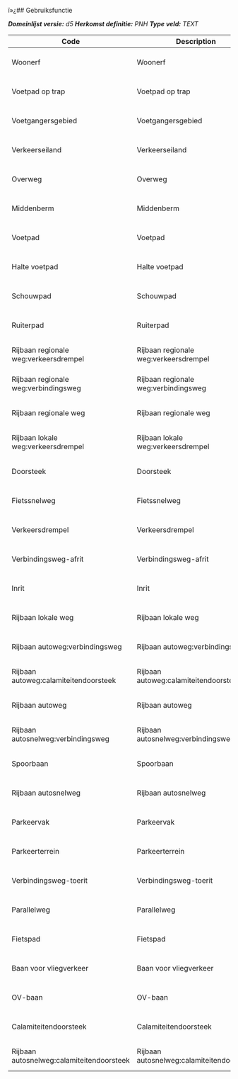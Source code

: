 ï»¿## Gebruiksfunctie

*__Domeinlijst versie:__ d5*
*__Herkomst definitie:__ PNH*
*__Type veld:__ TEXT*

|__Code__ |__Description__ |__Definitie__	|
|	---	|	---	|   ---	| 
| Woonerf | Woonerf | Begruiksfunctie van een wegdeel |
| Voetpad op trap | Voetpad op trap | Begruiksfunctie van een wegdeel |
| Voetgangersgebied | Voetgangersgebied | Begruiksfunctie van een wegdeel |
| Verkeerseiland | Verkeerseiland | Begruiksfunctie van een wegdeel |
| Overweg | Overweg | Begruiksfunctie van een wegdeel |
| Middenberm | Middenberm | Begruiksfunctie van een wegdeel |
| Voetpad | Voetpad | Begruiksfunctie van een wegdeel |
| Halte voetpad | Halte voetpad | Begruiksfunctie van een wegdeel |
| Schouwpad | Schouwpad | Begruiksfunctie van een wegdeel |
| Ruiterpad | Ruiterpad | Begruiksfunctie van een wegdeel |
| Rijbaan regionale weg:verkeersdrempel | Rijbaan regionale weg:verkeersdrempel | Begruiksfunctie van een wegdeel |
| Rijbaan regionale weg:verbindingsweg | Rijbaan regionale weg:verbindingsweg | Begruiksfunctie van een wegdeel |
| Rijbaan regionale weg | Rijbaan regionale weg | Begruiksfunctie van een wegdeel |
| Rijbaan lokale weg:verkeersdrempel | Rijbaan lokale weg:verkeersdrempel | Begruiksfunctie van een wegdeel |
| Doorsteek | Doorsteek | Begruiksfunctie van een wegdeel |
| Fietssnelweg | Fietssnelweg | Begruiksfunctie van een wegdeel |
| Verkeersdrempel | Verkeersdrempel | Begruiksfunctie van een wegdeel |
| Verbindingsweg-afrit | Verbindingsweg-afrit | Begruiksfunctie van een wegdeel |
| Inrit | Inrit | Begruiksfunctie van een wegdeel |
| Rijbaan lokale weg | Rijbaan lokale weg | Begruiksfunctie van een wegdeel |
| Rijbaan autoweg:verbindingsweg | Rijbaan autoweg:verbindingsweg | Begruiksfunctie van een wegdeel |
| Rijbaan autoweg:calamiteitendoorsteek | Rijbaan autoweg:calamiteitendoorsteek | Begruiksfunctie van een wegdeel |
| Rijbaan autoweg | Rijbaan autoweg | Begruiksfunctie van een wegdeel |
| Rijbaan autosnelweg:verbindingsweg | Rijbaan autosnelweg:verbindingsweg | Begruiksfunctie van een wegdeel |
| Spoorbaan | Spoorbaan | Begruiksfunctie van een wegdeel |
| Rijbaan autosnelweg | Rijbaan autosnelweg | Begruiksfunctie van een wegdeel |
| Parkeervak | Parkeervak | Begruiksfunctie van een wegdeel |
| Parkeerterrein | Parkeerterrein | Begruiksfunctie van een wegdeel |
| Verbindingsweg-toerit | Verbindingsweg-toerit | Begruiksfunctie van een wegdeel |
| Parallelweg | Parallelweg | Begruiksfunctie van een wegdeel |
| Fietspad | Fietspad | Begruiksfunctie van een wegdeel |
| Baan voor vliegverkeer | Baan voor vliegverkeer | Begruiksfunctie van een wegdeel |
| OV-baan | OV-baan | Begruiksfunctie van een wegdeel |
| Calamiteitendoorsteek | Calamiteitendoorsteek | Begruiksfunctie van een wegdeel |
| Rijbaan autosnelweg:calamiteitendoorsteek | Rijbaan autosnelweg:calamiteitendoorsteek | Begruiksfunctie van een wegdeel |

